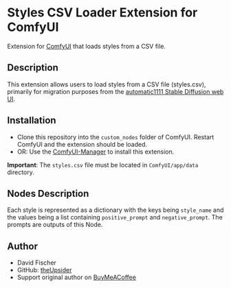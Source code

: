 # Styles CSV Loader Extension for ComfyUI
Extension for [ComfyUI](https://github.com/comfyanonymous/ComfyUI) that loads styles from a CSV file.
## Description
This extension allows users to load styles from a CSV file (styles.csv), primarily for migration purposes from the [automatic1111 Stable Diffusion web UI](https://github.com/AUTOMATIC1111/stable-diffusion-webui). 

## Installation
- Clone this repository into the `custom_nodes` folder of ComfyUI. Restart ComfyUI and the extension should be loaded.
- OR: Use the [ComfyUI-Manager](https://github.com/ltdrdata/ComfyUI-Manager) to install this extension.

**Important**: The `styles.csv` file must be located in `ComfyUI/app/data` directory.
## Nodes Description
Each style is represented as a dictionary with the keys being `style_name` and the values being a list containing `positive_prompt` and `negative_prompt`. The prompts are outputs of this Node.

## Author
- David Fischer
- GitHub: [theUpsider](https://github.com/theUpsider)
- Support original author on [BuyMeACoffee](https://www.buymeacoffee.com/theupsider)
